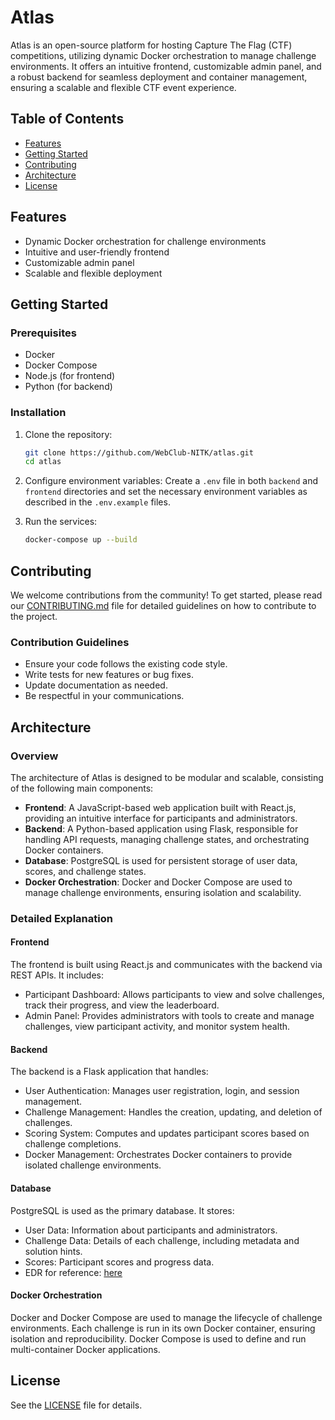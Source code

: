 # Atlas

Atlas is an open-source platform for hosting Capture The Flag (CTF) competitions, utilizing dynamic Docker orchestration to manage challenge environments. It offers an intuitive frontend, customizable admin panel, and a robust backend for seamless deployment and container management, ensuring a scalable and flexible CTF event experience.

## Table of Contents
- [Features](#features)
- [Getting Started](#getting-started)
- [Contributing](#contributing)
- [Architecture](#architecture)
- [License](#license)

## Features
- Dynamic Docker orchestration for challenge environments
- Intuitive and user-friendly frontend
- Customizable admin panel
- Scalable and flexible deployment

## Getting Started

### Prerequisites
- Docker
- Docker Compose
- Node.js (for frontend)
- Python (for backend)

### Installation

1. Clone the repository:
   ```sh
   git clone https://github.com/WebClub-NITK/atlas.git
   cd atlas
   ```

2. Configure environment variables:
   Create a `.env` file in both `backend` and `frontend` directories and set the necessary environment variables as described in the `.env.example` files.

3. Run the services:
   ```sh
   docker-compose up --build
   ```

## Contributing

We welcome contributions from the community! To get started, please read our [CONTRIBUTING.md](CONTRIBUTING.md) file for detailed guidelines on how to contribute to the project.

### Contribution Guidelines

- Ensure your code follows the existing code style.
- Write tests for new features or bug fixes.
- Update documentation as needed.
- Be respectful in your communications.

## Architecture

### Overview
The architecture of Atlas is designed to be modular and scalable, consisting of the following main components:

- **Frontend**: A JavaScript-based web application built with React.js, providing an intuitive interface for participants and administrators.
- **Backend**: A Python-based application using Flask, responsible for handling API requests, managing challenge states, and orchestrating Docker containers.
- **Database**: PostgreSQL is used for persistent storage of user data, scores, and challenge states.
- **Docker Orchestration**: Docker and Docker Compose are used to manage challenge environments, ensuring isolation and scalability.

### Detailed Explanation

#### Frontend
The frontend is built using React.js and communicates with the backend via REST APIs. It includes:
- Participant Dashboard: Allows participants to view and solve challenges, track their progress, and view the leaderboard.
- Admin Panel: Provides administrators with tools to create and manage challenges, view participant activity, and monitor system health.

#### Backend
The backend is a Flask application that handles:
- User Authentication: Manages user registration, login, and session management.
- Challenge Management: Handles the creation, updating, and deletion of challenges.
- Scoring System: Computes and updates participant scores based on challenge completions.
- Docker Management: Orchestrates Docker containers to provide isolated challenge environments.

#### Database
PostgreSQL is used as the primary database. It stores:
- User Data: Information about participants and administrators.
- Challenge Data: Details of each challenge, including metadata and solution hints.
- Scores: Participant scores and progress data.
- EDR for reference: [here](assets/db-diagram.png)

#### Docker Orchestration
Docker and Docker Compose are used to manage the lifecycle of challenge environments. Each challenge is run in its own Docker container, ensuring isolation and reproducibility. Docker Compose is used to define and run multi-container Docker applications.

## License

See the [LICENSE](LICENSE) file for details.